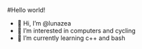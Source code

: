 #Hello world!

- 👋 Hi, I’m @lunazea
- 👀 I’m interested in computers and cycling
- 🌱 I’m currently learning c++ and bash




<!---
lunazea-git/lunazea-git is a ✨ special ✨ repository because its `README.md` (this file) appears on your GitHub profile.
You can click the Preview link to take a look at your changes.
--->
